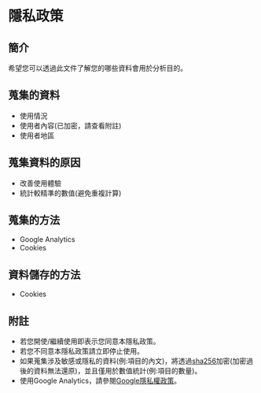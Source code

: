 # 隱私政策
## 簡介
希望您可以透過此文件了解您的哪些資料會用於分析目的。
## 蒐集的資料
* 使用情況
* 使用者內容(已加密，請查看附註)
* 使用者地區
## 蒐集資料的原因
* 改善使用體驗
* 統計較精準的數值(避免重複計算)
## 蒐集的方法
* Google Analytics
* Cookies
## 資料儲存的方法
* Cookies
## 附註
* 若您開使/繼續使用即表示您同意本隱私政策。
* 若您不同意本隱私政策請立即停止使用。
* 如果蒐集涉及敏感或隱私的資料(例:項目的內文)，將透過[sha256](https://zh.wikipedia.org/wiki/SHA-2)加密(加密過後的資料無法還原)，並且僅用於數值統計(例:項目的數量)。
* 使用Google Analytics，請參閱[Google隱私權政策](https://policies.google.com/privacy?hl=zh_TW)。
